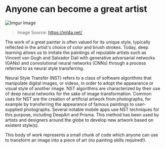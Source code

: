 # Anyone can become a great artist

![Imgur Image](https://ml4a.github.io/images/headers/monalisa_stylenet.jpg)
>Image Source: https://ml4a.net/

The work of a great painter is often valued for its unique style, typically reflected in the artist's choice of color and brush strokes. Today, deep learning allows us to imitate the paintings of reputable artists such as Vincent van Gogh and Salvador Dalí with generative adversarial networks (GANs) and convolutional neural networks (CNNs) through a process referred to as neural style transferring.

Neural Style Transfer (NST) refers to a class of software algorithms that manipulate digital images, or videos, in order to adopt the appearance or visual style of another image. NST algorithms are characterized by their use of deep neural networks for the sake of image transformation. Common uses for NST are the creation of artificial artwork from photographs, for example by transferring the appearance of famous paintings to user-supplied photographs. Several notable mobile apps use NST techniques for this purpose, including DeepArt and Prisma. This method has been used by artists and designers around the globe to develop new artwork based on existent style(s).

This body of work represents a small chunk of code which anyone can use to transform an image into a piece of art (no painting skills required!).
